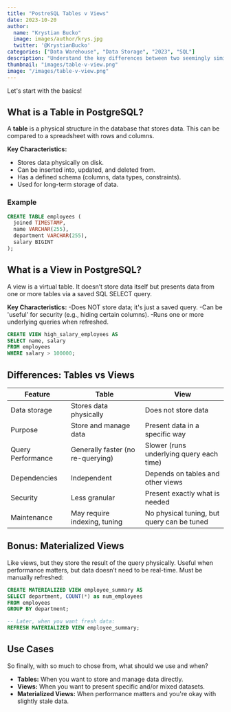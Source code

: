 ```yaml
---
title: "PostreSQL Tables v Views"
date: 2023-10-20
author: 
  name: "Krystian Bucko"
  image: images/author/krys.jpg
  twitter: '@KrystianBucko'
categories: ["Data Warehouse", "Data Storage", "2023", "SQL"]
description: "Understand the key differences between two seemingly similar ways of viewing contents of a data warehouse"
thumbnail: "images/table-v-view.png"
image: "/images/table-v-view.png"
---
```


Let's start with the basics!

## What is a Table in PostgreSQL?

A **table** is a physical structure in the database that stores data. This can be compared to a spreadsheet with rows and columns.

**Key Characteristics:**
- Stores data physically on disk.
- Can be inserted into, updated, and deleted from.
- Has a defined schema (columns, data types, constraints).
- Used for long-term storage of data.


### Example

```sql
CREATE TABLE employees (
  joined TIMESTAMP,
  name VARCHAR(255),
  department VARCHAR(255),
  salary BIGINT
);
```

## What is a View in PostgreSQL?

A view is a virtual table. It doesn’t store data itself but presents data from one or more tables via a saved SQL SELECT query.

**Key Characteristics:**
-Does NOT store data; it's just a saved query.
-Can be 'useful' for security (e.g., hiding certain columns).
-Runs one or more underlying queries when refreshed.

```sql
CREATE VIEW high_salary_employees AS
SELECT name, salary
FROM employees
WHERE salary > 100000;
```

## Differences: Tables vs Views

| Feature           | **Table**                         | **View**                                   |
| ----------------- | --------------------------------- | ------------------------------------------ |
| Data storage      | Stores data physically            | Does not store data                        |
| Purpose           | Store and manage data             | Present data in a specific way             |
| Query Performance | Generally faster (no re-querying) | Slower (runs underlying query each time)   |
| Dependencies      | Independent                       | Depends on tables and other views          |
| Security          | Less granular                     | Present exactly what  is needed            |
| Maintenance       | May require indexing, tuning      | No physical tuning, but query can be tuned |


## Bonus: Materialized Views
Like views, but they store the result of the query physically.
Useful when performance matters, but data doesn’t need to be real-time.
Must be manually refreshed:

```sql
CREATE MATERIALIZED VIEW employee_summary AS
SELECT department, COUNT(*) as num_employees
FROM employees
GROUP BY department;

-- Later, when you want fresh data:
REFRESH MATERIALIZED VIEW employee_summary;
```

## Use Cases

So finally, with so much to chose from, what should we use and when?

- **Tables:** When you want to store and manage data directly.
- **Views:** When you want to present specific and/or mixed datasets.
- **Materialized Views:** When performance matters and you're okay with slightly stale data.